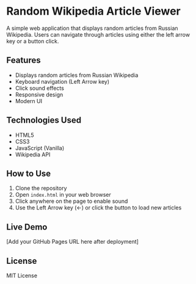 # Random Wikipedia Article Viewer

A simple web application that displays random articles from Russian Wikipedia. Users can navigate through articles using either the left arrow key or a button click.

## Features

- Displays random articles from Russian Wikipedia
- Keyboard navigation (Left Arrow key)
- Click sound effects
- Responsive design
- Modern UI

## Technologies Used

- HTML5
- CSS3
- JavaScript (Vanilla)
- Wikipedia API

## How to Use

1. Clone the repository
2. Open `index.html` in your web browser
3. Click anywhere on the page to enable sound
4. Use the Left Arrow key (←) or click the button to load new articles

## Live Demo

[Add your GitHub Pages URL here after deployment]

## License

MIT License 